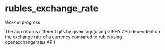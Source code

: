# rubles_exchange_rate

*Work in progress*

The app returns different gifs by given tags(using GIPHY API) dependent on the exchange rate of a currency compared to ruble(using openexchangerates API)
